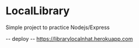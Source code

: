 # LocalLibrary
Simple project to practice Nodejs/Express

-- deploy --
https://librarylocalnhat.herokuapp.com
